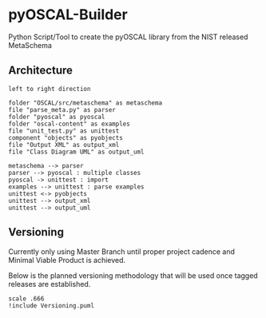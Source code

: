 # pyOSCAL-Builder

Python Script/Tool to create the pyOSCAL library from the NIST released MetaSchema

## Architecture

```plantuml
left to right direction

folder "OSCAL/src/metaschema" as metaschema
file "parse_meta.py" as parser
folder "pyoscal" as pyoscal
folder "oscal-content" as examples
file "unit_test.py" as unittest
component "objects" as pyobjects
file "Output XML" as output_xml
file "Class Diagram UML" as output_uml

metaschema --> parser
parser --> pyoscal : multiple classes
pyoscal -> unittest : import
examples --> unittest : parse examples
unittest <-> pyobjects
unittest --> output_xml
unittest --> output_uml
```

## Versioning 

Currently only using Master Branch until proper project cadence and Minimal Viable Product is achieved.

Below is the planned versioning methodology that will be used once tagged releases are established.

```plantuml 
scale .666
!include Versioning.puml
```
